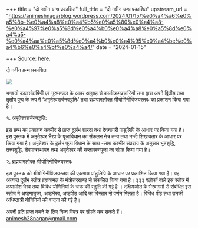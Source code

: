 +++
title = "दो नवीन ग्रन्थ प्रकाशित"
full_title = "दो नवीन ग्रन्थ प्रकाशित"
upstream_url = "https://animeshnagarblog.wordpress.com/2024/01/15/%e0%a4%a6%e0%a5%8b-%e0%a4%a8%e0%a4%b5%e0%a5%80%e0%a4%a8-%e0%a4%97%e0%a5%8d%e0%a4%b0%e0%a4%a8%e0%a5%8d%e0%a4%a5-%e0%a4%aa%e0%a5%8d%e0%a4%b0%e0%a4%95%e0%a4%be%e0%a4%b6%e0%a4%bf%e0%a4%a4/"
date = "2024-01-15"

+++
Source: [here](https://animeshnagarblog.wordpress.com/2024/01/15/%e0%a4%a6%e0%a5%8b-%e0%a4%a8%e0%a4%b5%e0%a5%80%e0%a4%a8-%e0%a4%97%e0%a5%8d%e0%a4%b0%e0%a4%a8%e0%a5%8d%e0%a4%a5-%e0%a4%aa%e0%a5%8d%e0%a4%b0%e0%a4%95%e0%a4%be%e0%a4%b6%e0%a4%bf%e0%a4%a4/).

दो नवीन ग्रन्थ प्रकाशित

![](https://animeshnagarblog.wordpress.com/wp-content/uploads/2024/01/img-20240108-wa00123045719109941800344.jpg?w=667)

भगवती कालसंकर्षिणी एवं गुरुमण्डल के आपर अनुग्रह से कालीक्रमप्रचारिणी सभा द्वारा अपने द्वितीय तथा तृतीय पुष्प के रूप में ‘अमृतेश्वरार्चनपद्धतिः’ तथा ब्रह्मयामलोक्त श्रीयोगिनीविजयस्तवः का प्रकाशन किया गया है।

१. अमृतेश्वरार्चनपद्धति:

इस ग्रन्थ का प्रकाशन कश्मीर से प्राप्त दुर्लभ शारदा तथा देवनागरी पांडुलिपि के आधार पर किया गया है। इस पुस्तक में अमृतेश्वर भैरव के पूजाविधान का संकलन नेत्र तन्त्र तथा नन्दी शिखावतार के आधार पर किया गया है। अमृतेश्वर के दुर्लभ पूजा विधान के साथ -साथ कश्मीर संप्रदाय के अनुसार भूतशुद्धि, तत्त्वशुद्धि, शैवपात्रस्थापन तथा अमृतेश्वर की सप्तावरणपूजा का संग्रह किया गया है।

२. ब्रह्मयामलोक्त श्रीयोगिनीविजयस्तवः

इस पुस्तक को श्रीयोगिनीविजयस्तवः की एकमात्र पांडुलिपि के आधार पर प्रकाशित किया गया है। यह अत्यन्त दुर्लभ स्तोत्र ब्रह्मयामल के मंत्रोत्तरखण्ड से संकलित किया गया है। ३३३ श्लोकों वाले इस स्तोत्र में कपालीश भैरव तथा विविध योगिनियां के चक्र की स्तुति की गई है । दक्षिणस्रोत के भैरवागमों से संबंधित इस स्तोत्र मे अष्टमातृका, अष्टभैरव, अष्टपीठ आदि का विस्तार से वर्णन मिलता है। विविध पीठ तथा उनकी अधिष्ठात्री योगिनियों की वन्दना की गई है।

अपनी प्रति प्राप्त करने के लिए निम्न विपत्र पर संपर्क कर सकते हैं।  
animesh28nagar@gmail.com

<div id="atatags-370373-6659f8d9d3013">

</div>

<div id="atatags-26942-6659f8d9d3068">

</div>
